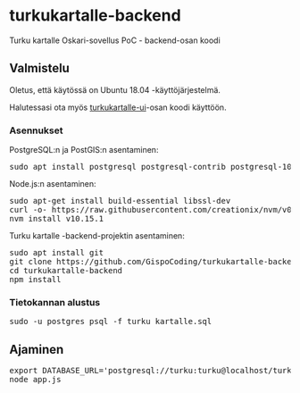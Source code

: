 # turkukartalle-backend
Turku kartalle Oskari-sovellus PoC - backend-osan koodi

## Valmistelu

Oletus, että käytössä on Ubuntu 18.04 -käyttöjärjestelmä.

Halutessasi ota myös <a href="https://github.com/GispoCoding/turkukartalle-ui">turkukartalle-ui</a>-osan koodi käyttöön.

### Asennukset

PostgreSQL:n ja PostGIS:n asentaminen:
<pre>
sudo apt install postgresql postgresql-contrib postgresql-10-postgis-2.4 postgresql-10-postgis-scripts
</pre>

Node.js:n asentaminen:
<pre>
sudo apt-get install build-essential libssl-dev
curl -o- https://raw.githubusercontent.com/creationix/nvm/v0.34.0/install.sh | bash
nvm install v10.15.1
</pre>

Turku kartalle -backend-projektin asentaminen:
<pre>
sudo apt install git
git clone https://github.com/GispoCoding/turkukartalle-backend.git
cd turkukartalle-backend
npm install
</pre>

### Tietokannan alustus

<pre>
sudo -u postgres psql -f turku_kartalle.sql
</pre>

## Ajaminen

<pre>
export DATABASE_URL='postgresql://turku:turku@localhost/turku_kartalle' 
node app.js
</pre>
